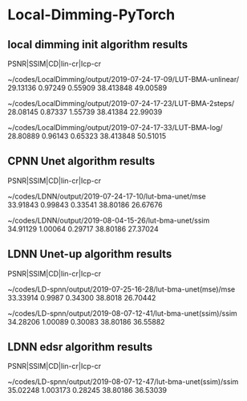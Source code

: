 # Local-Dimming-PyTorch


## local dimming init algorithm results

PSNR|SSIM|CD|Iin-cr|Icp-cr

~/codes/LocalDimming/output/2019-07-24-17-09/LUT-BMA-unlinear/    
29.13136 0.97249 0.55909 38.413848 49.00589

~/codes/LocalDimming/output/2019-07-24-17-23/LUT-BMA-2steps/   
28.08145 0.87337 1.55739 38.41384 22.99039

~/codes/LocalDimming/output/2019-07-24-17-33/LUT-BMA-log/  
28.80889 0.96143 0.65323 38.413848 50.51015


## CPNN Unet algorithm results

PSNR|SSIM|CD|Iin-cr|Icp-cr

~/codes/LDNN/output/2019-07-24-17-10/lut-bma-unet/mse    
33.91843 0.99843 0.33541 38.80186 26.67676

~/codes/LDNN/output/2019-08-04-15-26/lut-bma-unet/ssim  
34.91129 1.00064 0.29717 38.80186 27.37024


## LDNN Unet-up algorithm results

PSNR|SSIM|CD|Iin-cr|Icp-cr

~/codes/LD-spnn/output/2019-07-25-16-28/lut-bma-unet(mse)/mse    
33.33914 0.9987 0.34300 38.8018 26.70442

~/codes/LD-spnn/output/2019-08-07-12-41/lut-bma-unet(ssim)/ssim   
34.28206 1.00089 0.30083 38.80186 36.55882


## LDNN edsr algorithm results

PSNR|SSIM|CD|Iin-cr|Icp-cr

~/codes/LD-spnn/output/2019-08-07-12-47/lut-bma-unet(ssim)/ssim  
35.02248 1.003173 0.28245 38.80186 36.53039

